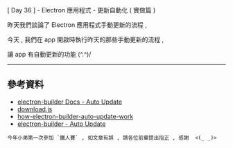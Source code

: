 [ Day 36 ] - Electron 應用程式 - 更新自動化 ( 實做篇 )

昨天我們談論了 Electron 應用程式手動更新的流程 ,

今天 , 我們在 app 開啟時執行昨天的那些手動更新的流程 ,

讓 app 有自動更新的功能 (^.^)/

---



## 參考資料

- [electron-builder Docs - Auto Update](https://www.electron.build/auto-update)
- [download.js](https://www.npmjs.com/package/download)
- [how-electron-builder-auto-update-work](https://stackoverflow.com/questions/59922073/how-to-get-my-electron-auto-updater-to-work)
- [electron-builder - Auto Update](https://github.com/electron-userland/electron-builder/tree/master/packages/electron-updater)

```
今年小弟第一次參加 `鐵人賽` , 如文章有誤 , 請各位前輩提出指正 , 感謝  <(_ _)>
```

